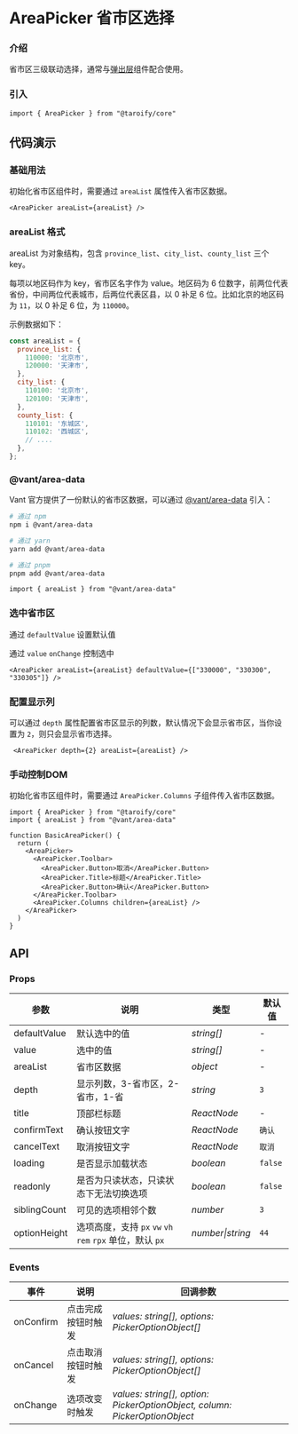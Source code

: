 # AreaPicker 省市区选择

### 介绍

省市区三级联动选择，通常与[弹出层](/components/popup)组件配合使用。

### 引入

```tsx
import { AreaPicker } from "@taroify/core"
```

## 代码演示

### 基础用法

初始化省市区组件时，需要通过 `areaList` 属性传入省市区数据。

```tsx
<AreaPicker areaList={areaList} />
```

### areaList 格式

areaList 为对象结构，包含 `province_list`、`city_list`、`county_list` 三个 key。

每项以地区码作为 key，省市区名字作为 value。地区码为 6 位数字，前两位代表省份，中间两位代表城市，后两位代表区县，以 0 补足 6 位。比如北京的地区码为 `11`，以 0 补足 6 位，为 `110000`。

示例数据如下：

```js
const areaList = {
  province_list: {
    110000: '北京市',
    120000: '天津市',
  },
  city_list: {
    110100: '北京市',
    120100: '天津市',
  },
  county_list: {
    110101: '东城区',
    110102: '西城区',
    // ....
  },
};
```

### @vant/area-data

Vant 官方提供了一份默认的省市区数据，可以通过 [@vant/area-data](https://github.com/youzan/vant/tree/dev/packages/vant-area-data) 引入：

```bash
# 通过 npm
npm i @vant/area-data

# 通过 yarn
yarn add @vant/area-data

# 通过 pnpm
pnpm add @vant/area-data
```

```tsx
import { areaList } from "@vant/area-data"
```

### 选中省市区
通过 `defaultValue` 设置默认值

通过 `value` `onChange` 控制选中

```tsx
<AreaPicker areaList={areaList} defaultValue={["330000", "330300", "330305"]} />
```

### 配置显示列

可以通过 `depth` 属性配置省市区显示的列数，默认情况下会显示省市区，当你设置为 `2`，则只会显示省市选择。

```tsx
 <AreaPicker depth={2} areaList={areaList} />
```

### 手动控制DOM
初始化省市区组件时，需要通过 `AreaPicker.Columns` 子组件传入省市区数据。
```tsx
import { AreaPicker } from "@taroify/core"
import { areaList } from "@vant/area-data"

function BasicAreaPicker() {
  return (
    <AreaPicker>
      <AreaPicker.Toolbar>
        <AreaPicker.Button>取消</AreaPicker.Button>
        <AreaPicker.Title>标题</AreaPicker.Title>
        <AreaPicker.Button>确认</AreaPicker.Button>
      </AreaPicker.Toolbar>
      <AreaPicker.Columns children={areaList} />
    </AreaPicker>
  )
}
```

## API

### Props

| 参数 | 说明 | 类型 | 默认值 |
| --- | --- | --- | --- |
| defaultValue | 默认选中的值 | _string[]_ | - |
| value | 选中的值 | _string[]_ | - |
| areaList | 省市区数据 | _object_ | - |
| depth | 显示列数，3-省市区，2-省市，1-省 | _string_ | `3` |
| title | 顶部栏标题 | _ReactNode_ | - |
| confirmText | 确认按钮文字 | _ReactNode_ | `确认` |
| cancelText | 取消按钮文字 | _ReactNode_| `取消` |
| loading | 是否显示加载状态 | _boolean_ | `false` |
| readonly | 是否为只读状态，只读状态下无法切换选项 | _boolean_ | `false` |
| siblingCount | 可见的选项相邻个数 | _number_ | `3` |
| optionHeight | 选项高度，支持 `px` `vw` `vh` `rem` `rpx` 单位，默认 `px` | _number\|string_ | `44` |

### Events

| 事件    | 说明               | 回调参数                       |
| ------- | ------------------ | ------------------------------ |
| onConfirm | 点击完成按钮时触发 | _values: string[], options: PickerOptionObject[]_        |
| onCancel  | 点击取消按钮时触发 | _values: string[], options: PickerOptionObject[]_                           |
| onChange  | 选项改变时触发     | _values: string[], option: PickerOptionObject, column: PickerOptionObject_ |

